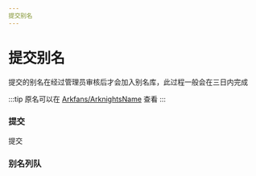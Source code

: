 ```yaml
---
提交别名
---
```


<script setup>
import {ref, onMounted, h} from 'vue'
import request from './lib/requests'
import Message from './lib/message.vue'
import {NButton} from 'naive-ui'

const api = new request({host: 'https://alias.arkfans.top/'});
const applys = ref([]);
const reviewedApplys = ref([]);

function getApplys() {
    api.get({
        url: 'apply/get',
        success: (resp) => {
            applys.value = resp.data
        }
    });
}

function getReviewedApplys() {
    api.get({
        url: 'apply/get?reviewed=true',
        success: (resp) => {
            reviewedApplys.value = resp.data
        }
    });
}

onMounted(() => {
    getApplys();
    getReviewedApplys();
});

function setValue(isAlias, text) {
    if (text.length > 100) {
        message.value.error('最长100字符');
        text = text.slice(0, 100);
    }
    if (isAlias) {
        alias.value = text
    } else {
        name.value = text
    }
}

const alias = ref('');
const name = ref('');
const autoComplete = ref([]);

function fetchName(search) {
    if (search) {
        api.get({
            url: 'name/search?output=2&mode=14&text=' + search,
            success: (resp) => {
                autoComplete.value = resp.data
            }
        })
    }
}

const message = ref(null);

function submit(_alias, _name) {
    _alias = _alias || alias.value;
    _name = _name || name.value;
    if (!_alias || !_name) {
        message.value.error('请填写别名和名称');
        return
    }
    api.post({
        url: 'apply/apply',
        data: {
            alias: _alias,
            name: _name
        },
        success: (resp) => {
            if (resp.data.data.create) {
                message.value.success('请求成功：新申请已创建')
            } else {
                message.value.success('请求成功：已赞同[' + _alias + ']')
            }
            getApplys()
        },
        error: (resp) => {
            if (resp.response.status === 422) {
                message.value.error('请求失败：参数错误');
            } else if (resp.response.status === 429) {
                message.value.loading(resp.response.data.detail)
            } else {
                message.value.error('请求失败：' + resp.response.data.detail);
            }
        }
    })
}

const BaseColumn = [
    {
        title: '别名',
        key: 'alias',
    },
    {
        title: '原名',
        key: 'name'
    },
    {
        title: '创建时间',
        key: 'create_time',
        render(row) {
            const t = new Date(row.create_time * 1000);
            return h(
                'span', t.getFullYear() + '-'
                + (t.getMonth() + 1) + '-'
                + t.getDate()
            )
        }
    }
];

const ApplyColumn = [...BaseColumn, {
    title: '赞同',
    key: 'agree',
    render(row) {
        return h(
            NButton,
            {
                onClick: () => {
                    submit(row.alias, row.name)
                }
            },
            () => row.agree
        )
    }
}];
const ReviewedApplyColumn = [...BaseColumn, {
    title: '是否通过',
    key: 'result',
    render(row) {
        return h(
            'span',
            row.result ? '✅' : '❌'
        )
    }
}];
</script>

<ClientOnly>

 # 提交别名
 
 提交的别名在经过管理员审核后才会加入别名库，此过程一般会在三日内完成
 
:::tip
原名可以在 [Arkfans/ArknightsName](https://github.com/Arkfans/ArknightsName/blob/main/table/all.md) 查看
:::

 ### 提交
 
<n-message-provider :max="5">
    <Message ref="message"/>
</n-message-provider>
<n-input-group style="margin-top: 10px">
    <n-input :value="alias" @update:value="(value) => {setValue(true,value)}" placeholder="在此输入别名"
             style="width: 45%"></n-input>
    <n-auto-complete :options="autoComplete" :value="name"
                     @update:value="(value) => {fetchName(value);setValue(false,value)}" placeholder="在此输入原名"
                     style="width: 45%"></n-auto-complete>
    <n-button @click="() => {submit()}" type="primary">提交</n-button>
</n-input-group>

</ClientOnly>

 ### 别名列队
 
<n-tabs type="line" default-value="need-review">
    <n-tab-pane name="need-review" tab="待审核">
        <n-data-table
                :columns="ApplyColumn"
                :data="applys"
                :bordered="false"
                class="n-table-fix"
        />
    </n-tab-pane>
    <n-tab-pane name="reviewed" tab="已审核">
        <n-data-table
                :columns="ReviewedApplyColumn"
                :data="reviewedApplys"
                :bordered="false"
                class="n-table-fix"
        />
    </n-tab-pane>
</n-tabs>

<style>
    .n-table-fix table {
        display: table;
        margin: 0;
    }

    .n-table-fix th {
        border: none;
    }
</style>